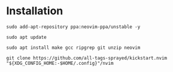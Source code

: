 # Installation

```
sudo add-apt-repository ppa:neovim-ppa/unstable -y
```
```
sudo apt update
```
```
sudo apt install make gcc ripgrep git unzip neovim
```
```
git clone https://github.com/all-tags-sprayed/kickstart.nvim "${XDG_CONFIG_HOME:-$HOME/.config}"/nvim
```
